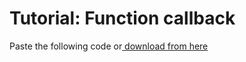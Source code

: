 # Tutorial: Function callback





Paste the following code or[ download from here](https://github.com/ykkimhgu/NumericalProg-student/blob/main/tutorial/TU_Differentiation_Part2_Student_main.cpp)

